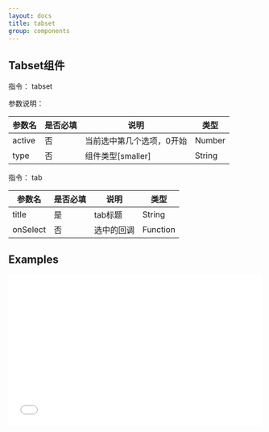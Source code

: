 ```yaml
---
layout: docs
title: tabset
group: components
---
```


## Tabset组件

指令： tabset

参数说明：

| 参数名 | 是否必填 | 说明 | 类型 |
| --- | --- | --- | --- |
| active | 否 | 当前选中第几个选项，0开始 | Number |
| type | 否 | 组件类型[smaller] | String |

指令： tab

| 参数名 | 是否必填 | 说明 | 类型 |
| --- | --- | --- | --- |
| title | 是 | tab标题 | String |
| onSelect | 否 | 选中的回调 | Function |

## Examples

<iframe width="100%" height="300" src="//jsfiddle.net/fawziwu/wbL4Lvef/embedded/js,html,result/" allowfullscreen="allowfullscreen" frameborder="0"></iframe>
